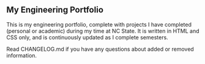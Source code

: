## My Engineering Portfolio

This is my engineering portfolio, complete with projects I have completed (personal or academic) during my time at NC State.
It is written in HTML and CSS only, and is continuously updated as I complete semesters.

Read CHANGELOG.md if you have any questions about added or removed information.

